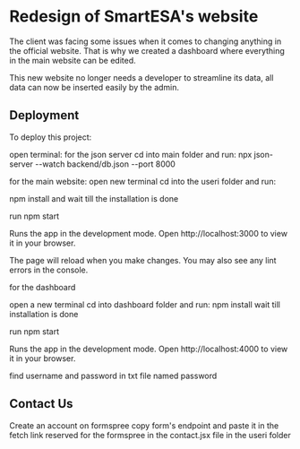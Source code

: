 # Redesign of SmartESA's website

The client was facing some issues when it comes to changing anything in the official website. That is why we created a dashboard where everything in the main website can be edited.

This new website no longer needs a developer to streamline its data, all data can now be inserted easily by the admin.

## Deployment

To deploy this project:

open terminal:
for the json server cd into main folder and run:
npx json-server --watch backend/db.json --port 8000

for the main website:
open new terminal
cd into the useri folder and run:

npm install and wait till the installation is done

run npm start

Runs the app in the development mode.
Open http://localhost:3000 to view it in your browser.

The page will reload when you make changes.
You may also see any lint errors in the console.

for the dashboard

open a new terminal cd into dashboard folder and run:
npm install 
wait till installation is done

run npm start

Runs the app in the development mode.
Open http://localhost:4000 to view it in your browser.

find username and password in txt file named password

## Contact Us

Create an account on formspree copy form's endpoint and
paste it in the fetch link reserved for the formspree in the contact.jsx file in the useri folder 